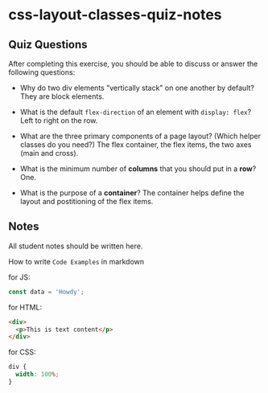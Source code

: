 # css-layout-classes-quiz-notes

## Quiz Questions

After completing this exercise, you should be able to discuss or answer the following questions:

- Why do two div elements "vertically stack" on one another by default?
  They are block elements.
- What is the default `flex-direction` of an element with `display: flex`?
  Left to right on the row.
- What are the three primary components of a page layout? (Which helper classes do you need?)
  The flex container, the flex items, the two axes (main and cross).

- What is the minimum number of **columns** that you should put in a **row**?
  One.

- What is the purpose of a **container**?
  The container helps define the layout and postitioning of the flex items.

## Notes

All student notes should be written here.

How to write `Code Examples` in markdown

for JS:

```javascript
const data = 'Howdy';
```

for HTML:

```html
<div>
  <p>This is text content</p>
</div>
```

for CSS:

```css
div {
  width: 100%;
}
```

